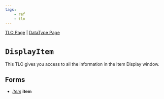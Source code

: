 ```yaml
---
tags:
    - ref
    - tlo
---
```

[TLO Page](../top-level-objects/tlo-list.md) | [DataType Page](../data-types/datatype-list.md)
# `DisplayItem`

This TLO gives you access to all the information in the Item Display window.

## Forms

* [_item_](../data-types/datatype-item.md) **item**
